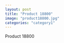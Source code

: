 ```yaml
---
layout: post
title: "Product 18800"
image: "product18800.jpg"
categories: "category1"
---
```

Product 18800
